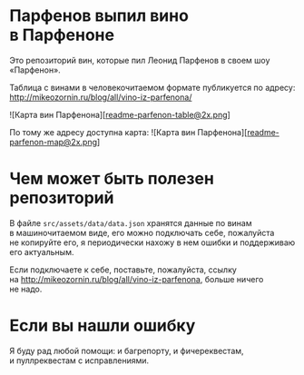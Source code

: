 # Парфенов выпил вино в Парфеноне
Это репозиторий вин, которые пил Леонид Парфенов в своем шоу «Парфенон».

Таблица с винами в человекочитаемом формате публикуется по адресу:
http://mikeozornin.ru/blog/all/vino-iz-parfenona/

![Карта вин Парфенона][readme-parfenon-table@2x.png]

По тому же адресу доступна карта:
![Карта вин Парфенона][readme-parfenon-map@2x.png]

# Чем может быть полезен репозиторий
В файле ```src/assets/data/data.json``` хранятся данные по винам в машиночитаемом виде, его можно подключать себе, пожалуйста не копируйте его, я периодически нахожу в нем ошибки и поддерживаю его актуальным.

Если подключаете к себе, поставьте, пожалуйста, ссылку на http://mikeozornin.ru/blog/all/vino-iz-parfenona, больше ничего не надо.

# Если вы нашли ошибку
Я буду рад любой помощи: и багрепорту, и фичереквестам, и пуллреквестам с исправлениями.